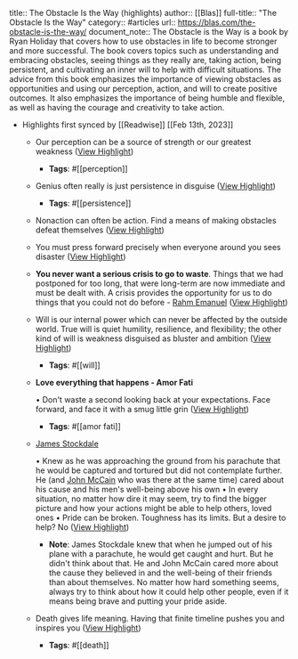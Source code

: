title:: The Obstacle Is the Way (highlights)
author:: [[Blas]]
full-title:: "The Obstacle Is the Way"
category:: #articles
url:: https://blas.com/the-obstacle-is-the-way/
document_note:: The Obstacle is the Way is a book by Ryan Holiday that covers how to use obstacles in life to become stronger and more successful. The book covers topics such as understanding and embracing obstacles, seeing things as they really are, taking action, being persistent, and cultivating an inner will to help with difficult situations. The advice from this book emphasizes the importance of viewing obstacles as opportunities and using our perception, action, and will to create positive outcomes. It also emphasizes the importance of being humble and flexible, as well as having the courage and creativity to take action.

- Highlights first synced by [[Readwise]] [[Feb 13th, 2023]]
	- Our perception can be a source of strength or our greatest weakness ([View Highlight](https://read.readwise.io/read/01gs4r59xawm7y1cv7m9c20ytr))
		- **Tags**: #[[perception]]
	- Genius often really is just persistence in disguise ([View Highlight](https://read.readwise.io/read/01gs4r5ka0c03ffth5vbx3tfa8))
		- **Tags**: #[[persistence]]
	- Nonaction can often be action. Find a means of making obstacles defeat themselves ([View Highlight](https://read.readwise.io/read/01gs4r75yztrhrn10n219kg4s3))
	- You must press forward precisely when everyone around you sees disaster ([View Highlight](https://read.readwise.io/read/01gs4r6xy94j87n8rty922kz3t))
	- **You never want a serious crisis to go to waste**. Things that we had postponed for too long, that were long-term are now immediate and must be dealt with. A crisis provides the opportunity for us to do things that you could not do before - [Rahm Emanuel](http://en.wikipedia.org/wiki/Rahm_Emanuel) ([View Highlight](https://read.readwise.io/read/01gs4r7j3wz8tk4nb3ckpvbmk5))
	- Will is our internal power which can never be affected by the outside world. True will is quiet humility, resilience, and flexibility; the other kind of will is weakness disguised as bluster and ambition ([View Highlight](https://read.readwise.io/read/01gs4r7xbzn4y3njt5c3gr5p3q))
		- **Tags**: #[[will]]
	- **Love everything that happens - Amor Fati**
	  
	  •   Don't waste a second looking back at your expectations. Face forward, and face it with a smug little grin ([View Highlight](https://read.readwise.io/read/01gs4r8bzxydk00g2y7nr9f890))
		- **Tags**: #[[amor fati]]
	- [James Stockdale](http://en.wikipedia.org/wiki/James_Stockdale)
	  
	  •   Knew as he was approaching the ground from his parachute that he would be captured and tortured but did not contemplate further. He (and [John McCain](http://en.wikipedia.org/wiki/John_McCain) who was there at the same time) cared about his cause and his men's well-being above his own
	  •   In every situation, no matter how dire it may seem, try to find the bigger picture and how your actions might be able to help others, loved ones
	  •   Pride can be broken. Toughness has its limits. But a desire to help? No ([View Highlight](https://read.readwise.io/read/01gs4r8pr5kp8jz4gzndxstpzm))
		- **Note**: James Stockdale knew that when he jumped out of his plane with a parachute, he would get caught and hurt. But he didn't think about that. He and John McCain cared more about the cause they believed in and the well-being of their friends than about themselves. No matter how hard something seems, always try to think about how it could help other people, even if it means being brave and putting your pride aside.
	- Death gives life meaning. Having that finite timeline pushes you and inspires you ([View Highlight](https://read.readwise.io/read/01gs4ra502s8c0s6vy8mh0x99x))
		- **Tags**: #[[death]]